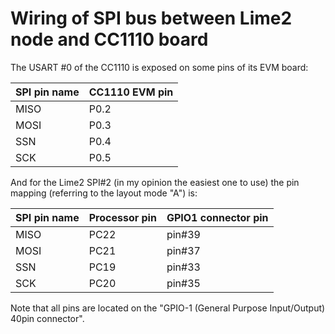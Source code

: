 # Wiring of SPI bus between Lime2 node and CC1110 board #

The USART #0 of the CC1110 is exposed on some pins of its EVM board:

| SPI pin name  | CC1110 EVM pin  |
|---------------|-----------------|
| MISO          | P0.2            |
| MOSI          | P0.3            |
| SSN           | P0.4            |
| SCK           | P0.5            |

And for the Lime2 SPI#2 (in my opinion the easiest one to use) the pin mapping 
(referring to the layout mode "A") is:

| SPI pin name  | Processor pin | GPIO1 connector pin |
|---------------|---------------|---------------------|
| MISO          | PC22          | pin#39              |
| MOSI          | PC21          | pin#37              |
| SSN           | PC19          | pin#33              |
| SCK           | PC20          | pin#35              |

Note that all pins are located on the "GPIO-1 (General Purpose Input/Output) 40pin connector".

